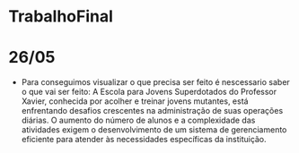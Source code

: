 # TrabalhoFinal
# 26/05
* Para conseguimos visualizar o que precisa ser feito é nescessario saber o que vai ser feito:
A Escola para Jovens Superdotados do Professor Xavier, conhecida por acolher e treinar jovens mutantes, está enfrentando desafios crescentes na administração de suas operações diárias. O aumento do número de alunos e a complexidade das atividades exigem o desenvolvimento de um sistema de gerenciamento eficiente para atender às necessidades específicas da instituição.
